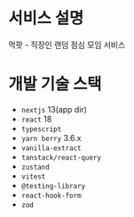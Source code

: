 # 서비스 설명

먹팟 - 직장인 랜덤 점심 모임 서비스 

# 개발 기술 스택

- `nextjs` 13(app dir)
- `react` 18
- `typescript`
- `yarn berry` 3.6.x
- `vanilla-extract`
- `tanstack/react-query`
- `zustand`
- `vitest`
- `@testing-library`
- `react-hook-form`
- `zod`